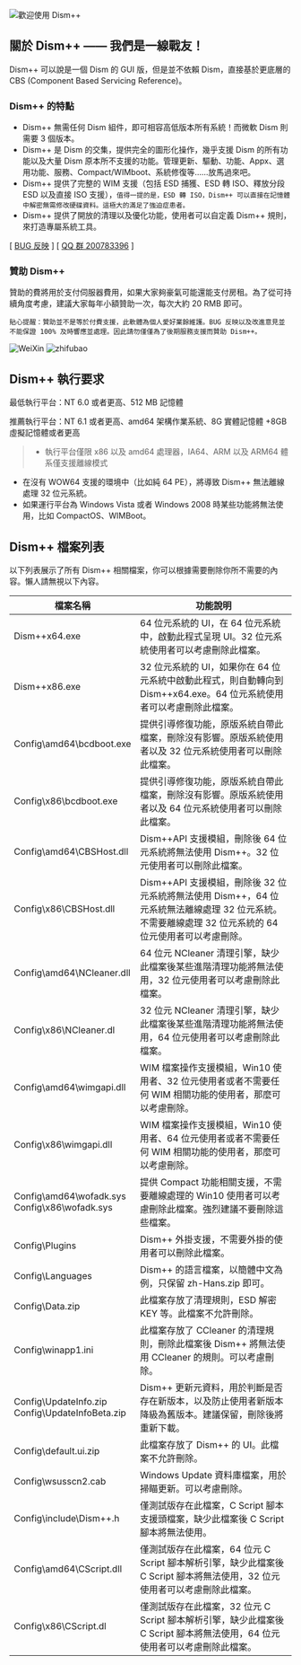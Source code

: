 ![歡迎使用 Dism++](../images/logo.png "歡迎使用 Dism++")  

## 關於 Dism++ —— **我們是一線戰友！**

Dism++ 可以說是一個 Dism 的 GUI 版，但是並不依賴 Dism，直接基於更底層的 CBS (Component Based Servicing Reference)。


### Dism++ 的特點
* Dism++ 無需任何 Dism 組件，即可相容高低版本所有系統！而微軟 Dism 則需要 3 個版本。
* Dism++ 是 Dism 的交集，提供完全的圖形化操作，幾乎支援 Dism 的所有功能以及大量 Dism 原本所不支援的功能。管理更新、驅動、功能、Appx、選用功能、服務、Compact/WIMboot、系統修復等……放馬過來吧。
* Dism++ 提供了完整的 WIM 支援（包括 ESD 捕獲、ESD 轉 ISO、釋放分段 ESD 以及直接 ISO 支援），`值得一提的是，ESD 轉 ISO，Dism++ 可以直接在記憶體中解密無需修改硬碟資料。這極大的滿足了強迫症患者。`
* Dism++ 提供了開放的清理以及優化功能，使用者可以自定義 Dism++ 規則，來打造專屬系統工具。

[ [BUG 反映](https://github.com/Chuyu-Team/Dism-Multi-language/issues) ]
[ [QQ 群 200783396](http://shang.qq.com/wpa/qunwpa?idkey=07a04c095aee1e31f54b82ba98499a5b49aa10185f975946243ba68e0134a34e) ]

### 贊助 Dism++
贊助的費將用於支付伺服器費用，如果大家夠豪氣可能還能支付房租。為了從可持續角度考慮，建議大家每年小額贊助一次，每次大約 20 RMB 即可。

`貼心提醒：贊助並不是等於付費支援，此軟體為個人愛好業餘維護。BUG 反映以及改進意見並不能保證 100% 及時響應並處理。因此請勿僅僅為了後期服務支援而贊助 Dism++。`

![WeiXin](../amWiki/images/weixin.png)  ![zhifubao](../amWiki/images/1487498940074.jpg)

## Dism++ 執行要求

最低執行平台：NT 6.0 或者更高、512 MB 記憶體

推薦執行平台：NT 6.1 或者更高、amd64 架構作業系統、8G 實體記憶體 +8GB 虛擬記憶體或者更高

>* 執行平台僅限 x86 以及 amd64 處理器，IA64、ARM 以及 ARM64 體系僅支援離線模式
* 在沒有 WOW64 支援的環境中（比如純 64 PE），將導致 Dism++ 無法離線處理 32 位元系統。
* 如果運行平台為 Windows Vista 或者 Windows 2008 時某些功能將無法使用，比如 CompactOS、WIMBoot。

## Dism++ 檔案列表

以下列表展示了所有 Dism++ 相關檔案，你可以根據需要刪除你所不需要的內容。懶人請無視以下內容。

| 檔案名稱 | 功能說明
| -------- | -------
|Dism++x64.exe|64 位元系統的 UI，在 64 位元系統中，啟動此程式呈現 UI。32 位元系統使用者可以考慮刪除此檔案。
|Dism++x86.exe|32 位元系統的 UI，如果你在 64 位元系統中啟動此程式，則自動轉向到 Dism++x64.exe。64 位元系統使用者可以考慮刪除此檔案。
|Config\amd64\bcdboot.exe|提供引導修復功能，原版系統自帶此檔案，刪除沒有影響。原版系統使用者以及 32 位元系統使用者可以刪除此檔案。
|Config\x86\bcdboot.exe|提供引導修復功能，原版系統自帶此檔案，刪除沒有影響。原版系統使用者以及 64 位元系統使用者可以刪除此檔案。
|Config\amd64\CBSHost.dll|Dism++API 支援模組，刪除後 64 位元系統將無法使用 Dism++。32 位元使用者可以刪除此檔案。
|Config\x86\CBSHost.dll|Dism++API 支援模組，刪除後 32 位元系統將無法使用 Dism++，64 位元系統無法離線處理 32 位元系統。不需要離線處理 32 位元系統的 64 位元使用者可以考慮刪除。
|Config\amd64\NCleaner.dll|64 位元 NCleaner 清理引擎，缺少此檔案後某些進階清理功能將無法使用，32 位元使用者可以考慮刪除此檔案。
|Config\x86\NCleaner.dl|32 位元 NCleaner 清理引擎，缺少此檔案後某些進階清理功能將無法使用，64 位元使用者可以考慮刪除此檔案。
|Config\amd64\wimgapi.dll|WIM 檔案操作支援模組，Win10 使用者、32 位元使用者或者不需要任何 WIM 相關功能的使用者，那麼可以考慮刪除。
|Config\x86\wimgapi.dll|WIM 檔案操作支援模組，Win10 使用者、64 位元使用者或者不需要任何 WIM 相關功能的使用者，那麼可以考慮刪除。
|Config\amd64\wofadk.sys<br>Config\x86\wofadk.sys|提供 Compact 功能相關支援，不需要離線處理的 Win10 使用者可以考慮刪除此檔案。強烈建議不要刪除這些檔案。
|Config\Plugins|Dism++ 外掛支援，不需要外掛的使用者可以刪除此檔案。
|Config\Languages|Dism++ 的語言檔案，以簡體中文為例，只保留 zh-Hans.zip 即可。
|Config\Data.zip|此檔案存放了清理規則，ESD 解密 KEY 等。此檔案不允許刪除。
|Config\winapp1.ini|此檔案存放了 CCleaner 的清理規則，刪除此檔案後 Dism++ 將無法使用 CCleaner 的規則。可以考慮刪除。
|Config\UpdateInfo.zip<br>Config\UpdateInfoBeta.zip|Dism++ 更新元資料，用於判斷是否存在新版本，以及防止使用者新版本降級為舊版本。建議保留，刪除後將重新下載。
|Config\default.ui.zip|此檔案存放了 Dism++ 的 UI。此檔案不允許刪除。
|Config\wsusscn2.cab|Windows Update 資料庫檔案，用於掃瞄更新。可以考慮刪除。
|Config\include\Dism++.h|僅測試版存在此檔案，C Script 腳本支援頭檔案，缺少此檔案後 C Script 腳本將無法使用。
|Config\amd64\CScript.dll|僅測試版存在此檔案，64 位元 C Script 腳本解析引擎，缺少此檔案後 C Script 腳本將無法使用，32 位元使用者可以考慮刪除此檔案。
|Config\x86\CScript.dl|僅測試版存在此檔案，32 位元 C Script 腳本解析引擎，缺少此檔案後 C Script 腳本將無法使用，64 位元使用者可以考慮刪除此檔案。
